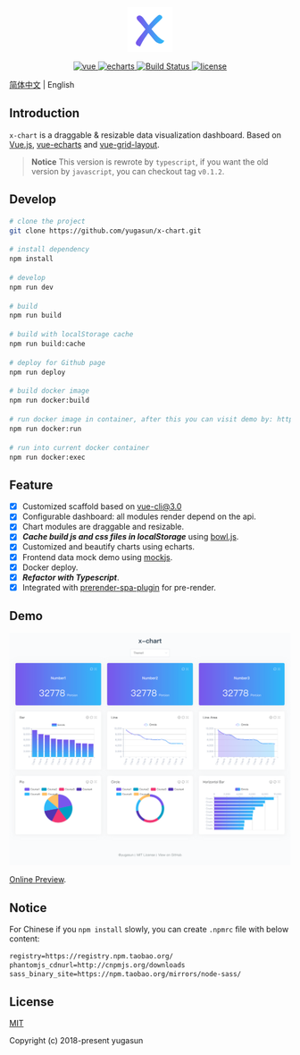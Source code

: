 <p align="center">
  <img width="80" src="./logo.png">
</p>

<p align="center">
  <a href="https://github.com/vuejs/vue">
    <img src="https://img.shields.io/badge/vue-2.5.17-brightgreen.svg" alt="vue">
  </a>
  <a href="https://github.com/apache/incubator-echarts">
    <img src="https://img.shields.io/badge/echarts-4.1.0-brightgreen.svg" alt="echarts">
  </a>
  <a href="https://travis-ci.org/yugasun/x-chart" rel="nofollow">
    <img src="https://travis-ci.org/yugasun/x-chart.svg?branch=dev" alt="Build Status">
  </a>
  <a href="https://github.com/yugasun/x-chart/blob/master/LICENSE">
    <img src="https://img.shields.io/github/license/mashape/apistatus.svg" alt="license">
  </a>
</p>

[简体中文](./README.zh-CN.md) | English

## Introduction

`x-chart` is a draggable & resizable data visualization dashboard. Based on [Vue.js](https://github.com/vuejs/vue), [vue-echarts](https://github.com/ecomfe/vue-echarts) and [vue-grid-layout](https://github.com/yugasun/vue-grid-layout/tree/pro/compass).

> **Notice** This version is rewrote by `typescript`, if you want the old version by `javascript`, you can checkout tag `v0.1.2`.

## Develop

``` bash
# clone the project
git clone https://github.com/yugasun/x-chart.git

# install dependency
npm install

# develop
npm run dev

# build
npm run build

# build with localStorage cache
npm run build:cache

# deploy for Github page
npm run deploy

# build docker image
npm run docker:build

# run docker image in container, after this you can visit demo by: http://localhost:8080
npm run docker:run

# run into current docker container
npm run docker:exec
```

## Feature

- [x] Customized scaffold based on [vue-cli@3.0](https://github.com/vuejs/vue-cli)
- [x] Configurable dashboard: all modules render depend on the api.
- [x] Chart modules are draggable and resizable.
- [x] _**Cache build js and css files in localStorage**_ using [bowl.js](https://github.com/ElemeFE/bowl).
- [x] Customized and beautify charts using echarts.
- [x] Frontend data mock demo using [mockjs](https://github.com/nuysoft/Mock).
- [x] Docker deploy.
- [x] _**Refactor with Typescript**_.
- [x] Integrated with [prerender-spa-plugin](https://github.com/chrisvfritz/prerender-spa-plugin) for pre-render.

## Demo

![x-chart](./demo/1.png)

[Online Preview](http://yugasun.github.io/x-chart/).

## Notice

For Chinese if you `npm install` slowly, you can create `.npmrc` file with below content:

```shell
registry=https://registry.npm.taobao.org/
phantomjs_cdnurl=http://cnpmjs.org/downloads
sass_binary_site=https://npm.taobao.org/mirrors/node-sass/
```

## License

[MIT](./LICENSE)

Copyright (c) 2018-present yugasun
